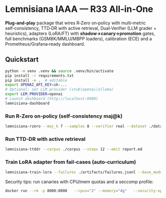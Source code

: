 # Lemnisiana IAAA — R33 All‑in‑One

**Plug‑and‑play** package that wires R‑Zero on‑policy with multi‑metric self‑consistency, TTD‑DR with active retrieval, Dual‑Verifier (LLM grader + heuristics), adapters (LoRA/FT) with **shadow→canary→promotion** gates, full benchmarks (GSM8K/MMLU/MBPP loaders), calibration (ECE) and a Prometheus/Grafana‑ready dashboard.

## Quickstart

```bash
python -m venv .venv && source .venv/bin/activate
pip install -r requirements.txt
pip install -e .  # editable
export OPENAI_API_KEY=sk-...
# Optional: set LLM provider (stub|openai|ollama)
export LEM_PROVIDER=openai
# Launch dashboard (http://localhost:8000)
lemnisiana-dashboard
```

### Run R‑Zero on‑policy (self-consistency maj@k)
```bash
lemnisiana-rzero --maj_k 7 --samples 8 --verifier real --dataset ./datasets/gsm8k/train.jsonl
```

### Run TTD‑DR with active retrieval
```bash
lemnisiana-ttddr --corpus ./corpus --steps 12 --emit report.md
```

### Train LoRA adapter from fail‑cases (auto‑curriculum)
```bash
lemnisiana-train-lora --failures ./artifacts/failures.jsonl --base_model Qwen2.5-3B
```

Security tips: run canaries with CPU/mem quotas and a seccomp profile:
```bash
docker run --rm -p 8000:8000   --cpus="2" --memory="4g"   --security-opt seccomp=./docker/seccomp-profile.json   lemnisiana:latest
```
